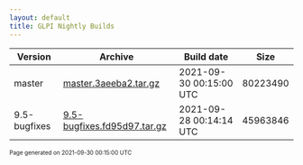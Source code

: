 ```yaml
---
layout: default
title: GLPI Nightly Builds
---
```


Version|Archive|Build date|Size
---|---|---|---
master|[master.3aeeba2.tar.gz](master.3aeeba2.tar.gz)|2021-09-30 00:15:00 UTC|80223490
9.5-bugfixes|[9.5-bugfixes.fd95d97.tar.gz](9.5-bugfixes.fd95d97.tar.gz)|2021-09-28 00:14:14 UTC|45963846

<font size="1">Page generated on 2021-09-30 00:15:00 UTC</font>
